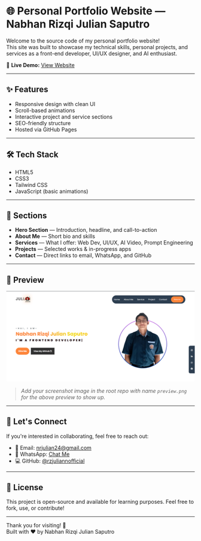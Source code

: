 # 🌐 Personal Portfolio Website — Nabhan Rizqi Julian Saputro

Welcome to the source code of my personal portfolio website!  
This site was built to showcase my technical skills, personal projects, and services as a front-end developer, UI/UX designer, and AI enthusiast.

🚀 **Live Demo:** [View Website](https://rzjuliannofficial.github.io/dsf39.github.io/)

---

## ✨ Features

- Responsive design with clean UI
- Scroll-based animations
- Interactive project and service sections
- SEO-friendly structure
- Hosted via GitHub Pages

---

## 🛠️ Tech Stack

- HTML5  
- CSS3  
- Tailwind CSS  
- JavaScript (basic animations)

---

## 📁 Sections

- **Hero Section** — Introduction, headline, and call-to-action
- **About Me** — Short bio and skills
- **Services** — What I offer: Web Dev, UI/UX, AI Video, Prompt Engineering
- **Projects** — Selected works & in-progress apps
- **Contact** — Direct links to email, WhatsApp, and GitHub

---

## 📸 Preview

![Portfolio Screenshot](/assets/img/previewproject.png)

> *Add your screenshot image in the root repo with name `preview.png` for the above preview to show up.*

---

## 🤝 Let's Connect

If you're interested in collaborating, feel free to reach out:

- 📧 Email: [nrjulian24@gmail.com](mailto:nrjulian24@gmail.com)  
- 💬 WhatsApp: [Chat Me](https://wa.me/62XXXXXXXXXXX)  
- 💻 GitHub: [@rzjuliannofficial](https://github.com/rzjuliannofficial)

---

## 📌 License

This project is open-source and available for learning purposes. Feel free to fork, use, or contribute!

---

Thank you for visiting! 🙌  
Built with ❤️ by Nabhan Rizqi Julian Saputro
